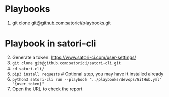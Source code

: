 # Playbooks
1. git clone git@github.com:satorici/playbooks.git

# Playbook in satori-cli
2. Generate a token: https://www.satori-ci.com/user-settings/
3. `git clone git@github.com:satorici/satori-cli.git`
4. `cd satori-cli/`
5. `pip3 install requests` # Optional step, you may have it installed already
6. `python3 satori-cli run --playbook "../playbooks/devops/GitHub.yml" "{user_token}"`
7. Open the URL to check the report
